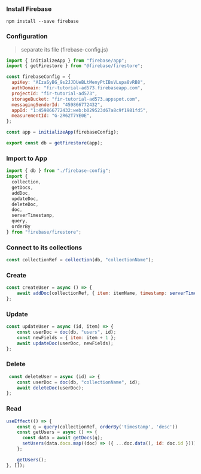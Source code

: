 ### Install Firebase
```
npm install --save firebase
```

### Configuration
> separate its file (firebase-config.js)
```javascript
import { initializeApp } from "firebase/app";
import { getFirestore } from "@firebase/firestore";

const firebaseConfig = {
  apiKey: "AIzaSyBG_9s2JJDUeBLtMenyPtIBsVLupa8vRB8",
  authDomain: "fir-tutorial-ad573.firebaseapp.com",
  projectId: "fir-tutorial-ad573",
  storageBucket: "fir-tutorial-ad573.appspot.com",
  messagingSenderId: "459866772432",
  appId: "1:459866772432:web:b029523d67a8c9f1981fd5",
  measurementId: "G-2R62T7YE0E",
};

const app = initializeApp(firebaseConfig);

export const db = getFirestore(app);
```

### Import to App
```javascript
import { db } from "./firebase-config";
import {
  collection,
  getDocs,
  addDoc,
  updateDoc,
  deleteDoc,
  doc,
  serverTimestamp,
  query, 
  orderBy
} from "firebase/firestore";
```

### Connect to its collections
```javascript
const collectionRef = collection(db, "collectionName");
```

### Create
```javascript
const createUser = async () => {
    await addDoc(collectionRef, { item: itemName, timestamp: serverTimestamp() });
};
```


### Update
```javascript
const updateUser = async (id, item) => {
    const userDoc = doc(db, "users", id);
    const newFields = { item: item + 1 };
    await updateDoc(userDoc, newFields);
};
```

### Delete
```javascript
 const deleteUser = async (id) => {
    const userDoc = doc(db, "collectionName", id);
    await deleteDoc(userDoc);
};
```

### Read
```javascript
useEffect(() => {
    const q = query(collectionRef, orderBy('timestamp', 'desc'))
    const getUsers = async () => {
      const data = await getDocs(q);
      setUsers(data.docs.map((doc) => ({ ...doc.data(), id: doc.id })));
    };

    getUsers();
}, []);
```
